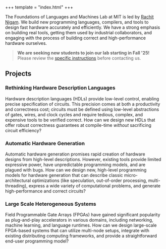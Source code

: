 +++
template = "index.html"
+++

The Foundations of Languages and Machines Lab at MIT is led by [Rachit Nigam][rachit]. We build new programming languages, compilers, and tools to design fast hardware accurately and efficiently.
We have a strong emphasis on building real tools, getting them used by industrial collaborators, and engaging with the process of building correct and high-performance hardware ourselves.

> **We are seeking new students to join our lab starting in Fall '25!** Please review the [specific instructions][prospective] before contacting us.

## Projects

### Rethinking Hardware Description Languages
Hardware description languages (HDLs) provide low-level control, enabling precise specification of circuits.
This precision comes at both a productivity and correctness cost; circuits must be defined using low-level abstractions of gates, wires, and clock cycles and require tedious, complex, and expensive tools to be verified correct.
How can we design new HDLs that offer robust correctness guarantees at compile-time *without* sacrificing circuit efficiency?

### Automatic Hardware Generation
Automatic hardware generation promises rapid creation of hardware designs from high-level descriptions.
However, existing tools provide limited expressive power, have unpredictable programming models, and are plagued with bugs.
How can we design new, high-level programming models for hardware generation that can describe classic micro-architectural optimizations (like speculation, out-of-order processing, multi-threading), express a wide variety of computational problems, and generate high-performance and correct circuits?


### Large Scale Heterogeneous Systems
Field Programmable Gate Arrays (FPGAs) have gained significant popularity as plug-and-play accelerators in various domains, including networking, machine learning, and language runtimes.
How can we design large-scale FPGA-based systems that can utilize multi-node setups, integrate with existing distributing computing frameworks, and provide a straightforward end-user programming model?

[rachit]: https://rachit.pl
[prospective]: @/lab/prospective.md